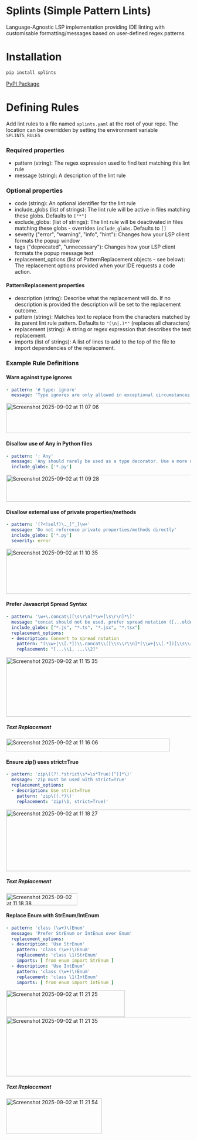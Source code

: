 # Splints (Simple Pattern Lints)
Language-Agnostic LSP implementation providing IDE linting with customisable formatting/messages based on user-defined regex patterns

# Installation
```sh
pip install splints
```

[PyPI Package](https://pypi.org/project/splints)

# Defining Rules
Add lint rules to a file named `splints.yaml` at the root of your repo. The location can be overridden by setting the environment variable `SPLINTS_RULES`


### Required properties
- pattern (string): The regex expression used to find text matching this lint rule
- message (string): A description of the lint rule

### Optional properties
- code (string): An optional identifier for the lint rule
- include_globs (list of strings): The lint rule will be active in files matching these globs. Defaults to `["*"]`
- exclude_globs: (list of strings): The lint rule will be deactivated in files matching these globs - overrides `include_globs`. Defaults to `[]`
- severity ("error", "warning", "info", "hint"): Changes how your LSP client formats the popup window
- tags ("deprecated", "unnecessary"): Changes how your LSP client formats the popup message text
- replacement_options (list of PatternReplacement objects - see below): The replacement options provided when your IDE requests a code action.

#### PatternReplacement properties
- description (string): Describe what the replacement will do. If no description is provided the description will be set to the replacement outcome.
- pattern (string): Matches text to replace from the characters matched by its parent lint rule pattern. Defaults to `"(\n|.)*"` (replaces all characters)
- replacement (string): A string or regex expression that describes the text replacement.
- imports (list of strings): A list of lines to add to the top of the file to import dependencies of the replacement.

### Example Rule Definitions
#### Warn against type ignores
```yaml
- pattern: '# type: ignore'
  message: 'Type ignores are only allowed in exceptional circumstances'
```
<img width="651" height="82" alt="Screenshot 2025-09-02 at 11 07 06" src="https://github.com/user-attachments/assets/0f6d7c86-5b49-4393-b919-606f25a39604" />

#### Disallow use of Any in Python files
```yaml
- pattern: ': Any'
  message: 'Any should rarely be used as a type decorator. Use a more descriptive type'
  include_globs: ['*.py']
```
<img width="587" height="73" alt="Screenshot 2025-09-02 at 11 09 28" src="https://github.com/user-attachments/assets/1fdbd0c8-35bb-4d25-af9c-8f9d0700af69" />

#### Disallow external use of private properties/methods
```yaml
- pattern: '(?<!self)\._[^_]\w+'
  message: 'Do not reference private properties/methods directly'
  include_globs: ['*.py']
  severity: error
```
<img width="833" height="123" alt="Screenshot 2025-09-02 at 11 10 35" src="https://github.com/user-attachments/assets/fb0d6b33-dfac-4bb6-b8ca-daa9209fd4d5" />

#### Prefer Javascript Spread Syntax
```yaml
- pattern: '\w+\.concat\([\s\r\n]*\w+[\s\r\n]*\)'
  message: "concat should not be used. prefer spread notation ([...oldArr, ...newValues])"
  include_globs: ["*.js", "*.ts", "*.jsx", "*.tsx"]
  replacement_options:
  - description: Convert to spread notation
    pattern: "(\\w+|\\[.*])\\.concat\\([\\s\\r\\n]*(\\w+|\\[.*])[\\s\\r\\n]*\\)"
    replacement: "[...\\1, ...\\2]"
```
<img width="662" height="162" alt="Screenshot 2025-09-02 at 11 15 35" src="https://github.com/user-attachments/assets/9160f3b2-ac66-47c5-9ef2-b1d999016fc8" />

##### Text Replacement

<img width="447" height="35" alt="Screenshot 2025-09-02 at 11 16 06" src="https://github.com/user-attachments/assets/3a9c03fa-ecfb-424b-b1ad-d4dbb4d308db" />

#### Ensure zip() uses strict=True
```yaml
- pattern: 'zip\((?!.*strict\s*=\s*True)[^)]*\)'
  message: 'zip must be used with strict=True'
  replacement_options:
  - description: Use strict=True
    pattern: 'zip\((.*)\)'
    replacement: 'zip(\1, strict=True)'
```
<img width="662" height="168" alt="Screenshot 2025-09-02 at 11 18 27" src="https://github.com/user-attachments/assets/68e9cd60-fef5-4b3a-ae43-e6368643e561" />

##### Text Replacement

<img width="194" height="33" alt="Screenshot 2025-09-02 at 11 18 38" src="https://github.com/user-attachments/assets/d690c6c1-e45f-42a9-982d-b6129a94b8e4" />

#### Replace Enum with StrEnum/IntEnum
```yaml
- pattern: 'class (\w+)\(Enum'
  message: 'Prefer StrEnum or IntEnum over Enum'
  replacement_options:
  - description: 'Use StrEnum'
    pattern: 'class (\w+)\(Enum'
    replacement: 'class \1(StrEnum'
    imports: [ from enum import StrEnum ]
  - description: 'Use IntEnum'
    pattern: 'class (\w+)\(Enum'
    replacement: 'class \1(IntEnum'
    imports: [ from enum import IntEnum ]
```
<img width="324" height="73" alt="Screenshot 2025-09-02 at 11 21 25" src="https://github.com/user-attachments/assets/f937b7fa-2ca2-4017-98a6-80cb6bc9b4ca" />
<img width="672" height="162" alt="Screenshot 2025-09-02 at 11 21 35" src="https://github.com/user-attachments/assets/988a569f-e08a-47cd-9e9b-bc2cbef727c3" />

##### Text Replacement

<img width="261" height="97" alt="Screenshot 2025-09-02 at 11 21 54" src="https://github.com/user-attachments/assets/2cf8f202-0a6a-45a0-b8f5-ecea699f339e" />
